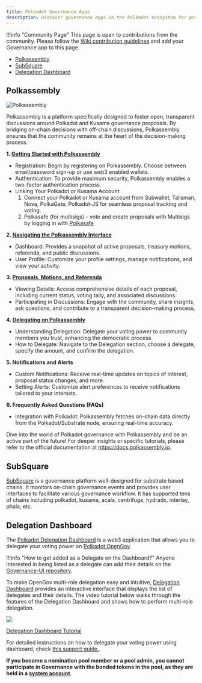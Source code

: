 ```yaml
---
title: Polkadot Governance Apps
description: Discover governance apps in the Polkadot ecosystem for proposals and voting.
---
```


!!!info "Community Page"
    This page is open to contributions from the community. Please follow the [Wiki contribution guidelines](https://github.com/w3f/polkadot-wiki#contributing-to-documentation) and add your Governance app to this page.

- [Polkassembly](#polkassembly)
- [SubSquare](#subsquare)
- [Delegation Dashboard](#delegation-dashboard)

## Polkassembly

![Polkassembly](https://github.com/w3f/polkadot-wiki/assets/874046/f2fc1032-ba81-465a-896c-51bd35efd435)

Polkassembly is a platform specifically designed to foster open, transparent discussions around
Polkadot and Kusama governance proposals. By bridging on-chain decisions with off-chain discussions,
Polkassembly ensures that the community remains at the heart of the decision-making process.

**1. [Getting Started with Polkassembly](https://polkadot.polkassembly.io/)**

  - Registration: Begin by registering on Polkassembly. Choose between email/password sign-up or use
  web3 enabled wallets.
  - Authentication: To provide maximum security, Polkassembly enables a two-factor authentication
  process.
  - Linking Your Polkadot or Kusama Account:
    1. Connect your Polkadot or Kusama account from Subwallet, Talisman, Nova, PolkaGate, Polkadot-JS
     for seamless proposal tracking and voting.
    2. Polkasafe (for multisigs) - vote and create proposals with Multisigs by logging in with [Polkasafe](https://polkasafe.xyz/)

**2. [Navigating the Polkassembly Interface](https://polkadot.polkassembly.io/opengov)**

  - Dashboard: Provides a snapshot of active proposals, treasury motions, referenda, and public
  discussions.
  - User Profile: Customize your profile settings, manage notifications, and view your activity.

**3. [Proposals, Motions, and Referenda](https://polkadot.polkassembly.io/big-spender)**

  - Viewing Details: Access comprehensive details of each proposal, including current status, voting
  tally, and associated discussions.
  - Participating in Discussions: Engage with the community, share insights, ask questions, and contribute to a transparent decision-making process.

**4. [Delegating on Polkassembly](https://polkadot.polkassembly.io/delegation)**

  - Understanding Delegation: Delegate your voting power to community members you trust, enhancing the
  democratic process.
  - How to Delegate: Navigate to the Delegation section, choose a delegate, specify the amount, and confirm the delegation.

**5. Notifications and Alerts**

  - Custom Notifications: Receive real-time updates on topics of interest, proposal status changes,
  and more.
  - Setting Alerts: Customize alert preferences to receive notifications tailored to your interests.

**6. Frequently Asked Questions (FAQs)**

  - Integration with Polkadot: Polkassembly fetches on-chain data directly from the Polkadot/Substrate node, ensuring real-time accuracy.

Dive into the world of Polkadot governance with Polkassembly and be an active part of the future!
For deeper insights or specific tutorials, please refer to the official documentation at https://docs.polkassembly.io.

## SubSquare

[SubSquare](https://subsquare.io/) is a governance platform well-designed for substrate based chains. It monitors on-chain
governance events and provides user interfaces to facilitate various governance workflow. It has supported tens of chains including polkadot, kusama, acala, centrifuge, hydradx, interlay, phala, etc. 

## Delegation Dashboard

The [Polkadot Delegation Dashboard](https://delegation.polkadot.network/) is a web3 application that
allows you to delegate your voting power on [Polkadot OpenGov](../learn/learn-polkadot-opengov.md).

!!!info "How to get added as a Delegate on the Dashboard?"
    Anyone interested in being listed as a delegate can add their details on the [Governance-UI repository](https://github.com/paritytech/governance-ui/blob/main/assets/data/polkadot/delegates.json).

To make OpenGov multi-role delegation easy and intuitive,
[Delegation Dashboard](https://delegation.polkadot.network/) provides an interactive interface that
displays the list of delegates and their details. The video tutorial below walks through the
features of the Delegation Dashboard and shows how to perform multi-role delegation.

<div class="row">
  <!-- Card 1 -->
  <a 
    href="https://www.youtube.com/watch?v=RapBYZc5ZPo" 
    class="card-container" 
    data-aos="fade-up" 
    data-aos-delay="100" 
    style="width: 300px; height: 300px;"
  >
    <img src="https://img.youtube.com/vi/RapBYZc5ZPo/0.jpg" class="card-image" />
    <p class="card-title">Delegation Dashboard Tutorial</p>
  </a>
</div>

For detailed instructions on how to delegate your voting power using dashboard, check
[this support guide.](https://support.polkadot.network/support/solutions/articles/65000184123-polkadot-opengov-how-to-delegate-your-voting-power).

**If you become a nomination pool member or a pool admin, you cannot participate in Governance with
the bonded tokens in the pool, as they are held in a
[system account](../learn/learn-account-advanced.md#system-accounts).**
